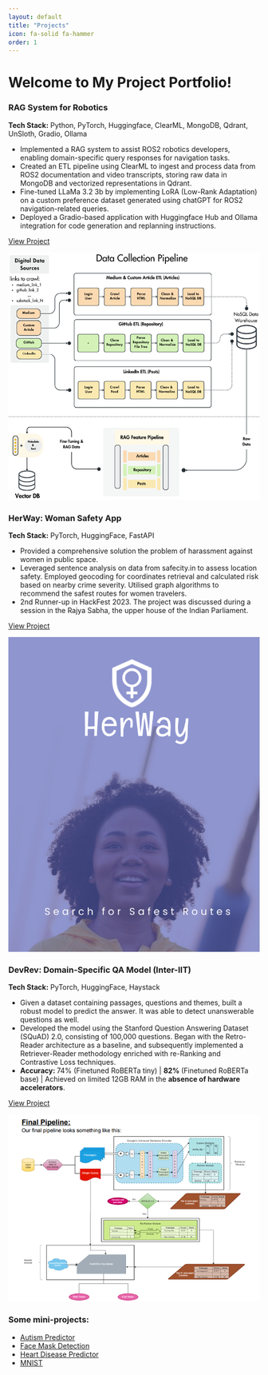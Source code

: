 ```yaml
---
layout: default
title: "Projects"
icon: fa-solid fa-hammer
order: 1
---
```


# Welcome to My Project Portfolio!

<div class="project-card">
  <div class="project-card-content">
    <h3>RAG System for Robotics</h3>
      <p><strong>Tech Stack:</strong> Python, PyTorch, Huggingface, ClearML, MongoDB, Qdrant, UnSloth, Gradio, Ollama</p>
      <p></p>
      <ul>
        <li>Implemented a RAG system to assist ROS2 robotics developers, enabling domain-specific query responses for navigation tasks.</li>
        <li>Created an ETL pipeline using ClearML to ingest and process data from ROS2 documentation and video transcripts, storing raw data in MongoDB and vectorized representations in Qdrant.</li>
        <li>Fine-tuned LLaMa 3.2 3b by implementing LoRA (Low-Rank Adaptation) on a custom preference dataset generated using chatGPT for ROS2 navigation-related queries.</li>
        <li>Deployed a Gradio-based application with Huggingface Hub and Ollama integration for code generation and replanning instructions.</li>
      </ul>
      <p><a href="https://huggingface.co/billa-man/finetuned-rag-system-robotics">View Project</a></p>
  </div>
  <img src="/assets/projects/rag.png" alt="rag" class="project-card-img" />
</div>

<div class="project-card">
  <div class="project-card-content">
    <h3>HerWay: Woman Safety App</h3>
      <p><strong>Tech Stack:</strong> PyTorch, HuggingFace, FastAPI</p>
      <p></p>
      <ul>
        <li>Provided a comprehensive solution the problem of harassment against women in public space.</li>
        <li>Leveraged sentence analysis on data from safecity.in to assess location safety. Employed geocoding for coordinates retrieval and calculated risk based on nearby crime severity. Utilised graph algorithms to recommend the safest routes for women travelers.</li>
        <li>2nd Runner-up in HackFest 2023. The project was discussed during a session in the Rajya Sabha, the upper house of the Indian Parliament.</li>
      </ul>
      <p><a href="https://github.com/Tarun-108/HerWay">View Project</a></p>
  </div>
  <img src="/assets/projects/herway.png" alt="her-way" class="project-card-img" />
</div>


<div class="project-card">
  <div class="project-card-content">
      <h3>DevRev: Domain-Specific QA Model (Inter-IIT)</h3>
      <p><strong>Tech Stack:</strong> PyTorch, HuggingFace, Haystack</p>
      <ul>
        <li>Given a dataset containing passages, questions and themes, built a robust model to predict the answer. It was able to detect unanswerable questions as well.</li>
        <li>Developed the model using the Stanford Question Answering Dataset (SQuAD) 2.0, consisting of 100,000 questions. Began with the Retro-Reader architecture as a baseline, and subsequently implemented a Retriever-Reader methodology enriched with re-Ranking and Contrastive Loss techniques.</li>
        <li><strong>Accuracy: </strong>74% (Finetuned RoBERTa tiny) | <strong>82% </strong>(Finetuned RoBERTa base) | Achieved on limited 12GB RAM in the <strong> absence of hardware accelerators</strong>.</li>
      </ul>
      <p><a href="https://github.com/Standby-Coder/InterIITTech11.0-DevRev-QA">View Project</a></p>
  </div>
      <img src="/assets/projects/devrev.png" alt="dev-rev" class="project-card-img" />
</div>

<!-- Explore projects by category:

- [Computer Vision]({% link _pages/cv.md %})
- [Natural Language Processing]({% link _pages/nlp.md %})
- [Large Language Models]({% link _pages/llm.md %})
- [Miscellaneous Projects]({% link _pages/misc_proj.md %})

You can find detailed descriptions and documentation for each category of projects. -->

### Some mini-projects:

- [Autism Predictor](https://github.com/Billa-Man/Mini-Projects/tree/main/Autism%20Predictor)
- [Face Mask Detection](https://github.com/Billa-Man/Mini-Projects/tree/main/Face%20Mask%20Detection)
- [Heart Disease Predictor](https://github.com/Billa-Man/Mini-Projects/tree/main/Heart%20Disease%20Predictor)
- [MNIST](https://github.com/Billa-Man/Mini-Projects/tree/main/MNIST)




